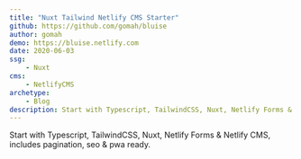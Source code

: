 ```yaml
---
title: "Nuxt Tailwind Netlify CMS Starter"
github: https://github.com/gomah/bluise
author: gomah
demo: https://bluise.netlify.com
date: 2020-06-03
ssg:
    - Nuxt
cms:
    - NetlifyCMS
archetype:
    - Blog
description: Start with Typescript, TailwindCSS, Nuxt, Netlify Forms & Netlify CMS, includes pagination, seo & pwa ready.
---
```


Start with Typescript, TailwindCSS, Nuxt, Netlify Forms & Netlify CMS, includes pagination, seo & pwa ready.
